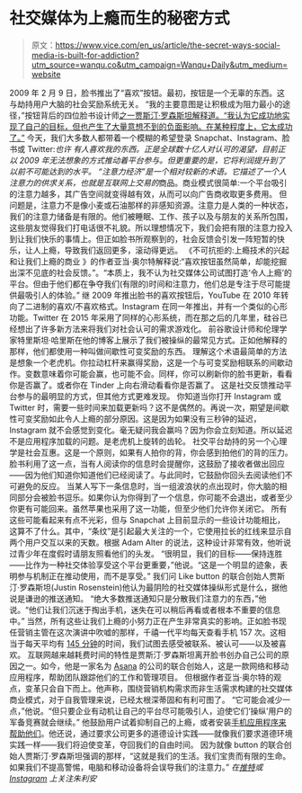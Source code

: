 # 社交媒体为上瘾而生的秘密方式

> 原文：<https://www.vice.com/en_us/article/the-secret-ways-social-media-is-built-for-addiction?utm_source=wanqu.co&utm_campaign=Wanqu+Daily&utm_medium=website>

 2009 年 2 月 9 日，脸书推出了“喜欢”按钮。最初，按钮是一个无辜的东西。这与劫持用户大脑的社会奖励系统无关。  “我的主要意图是让积极成为阻力最小的途径，”按钮背后的四位脸书设计师[之一贾斯汀·罗森斯坦解释道。“我认为它成功地实现了自己的目标，但也产生了大量意想不到的负面影响。在某种程度上，它太成功了。”](https://www.quora.com/Whats-the-history-of-the-Awesome-Button-that-eventually-became-the-Like-button-on-Facebook)  今天，我们大多数人都带着一个模糊的希望登录 Snapchat、Instagram、脸书或 Twitter:*也许* *有人喜欢我的东西。*正是全球数十亿人对认可的渴望，目前正以 2009 年无法想象的方式推动着平台参与。但更重要的是，它将利润提升到了以前不可能达到的水平。  “注意力经济”是一个相对较新的术语。它描述了一个人注意力的供求关系，也就是*互联网上交易的*商品。商业模式很简单:一个平台吸引的注意力越多，其广告空间就变得越有效，从而可以向广告商收取更多费用。  但问题是，注意力不是像小麦或石油那样的非感知资源。注意力是人类的一种状态，我们的注意力储备是有限的。他们被睡眠、工作、孩子以及与朋友的关系所包围，这些朋友觉得我们打电话很不礼貌。所以理想情况下，我们会把有限的注意力投入到让我们快乐的事情上。但正如脸书所观察到的，社会反馈会引发一阵短暂的快乐，让人上瘾，导致我们返回更多，滚动得更远。  《不可抗拒的:上瘾技术的兴起和让我们上瘾的商业 》的作者亚当·奥尔特解释说:“喜欢按钮虽然简单，却能挖掘出深不见底的社会反馈。”。“本质上，我不认为社交媒体公司试图打造‘令人上瘾’的平台。但由于他们都在争夺我们(有限的)时间和注意力，他们总是专注于尽可能提供最吸引人的体验。”  继 2009 年推出脸书的喜欢按钮后，YouTube 在 2010 年转向了二进制的喜欢/不喜欢格式。Instagram 在同一年推出，并有一个类似的心形功能。Twitter 在 2015 年采用了同样的心形系统，而在那之后的几年里，硅谷已经想出了许多新方法来将我们对社会认可的需求游戏化。  前谷歌设计师和伦理学家特里斯坦·哈里斯在他的博客上展示了我们被操纵的最常见方式。正如他解释的那样，他们都使用一种叫做间歇性可变奖励的东西。  理解这个术语最简单的方法是想象一个老虎机。你拉动杠杆来赢得奖励，这是一个与可变奖励相联系的间歇动作。变数意味着你可能会赢，也可能不会。同样，你可以刷新你的脸书更新，看看你是否赢了。或者你在 Tinder 上向右滑动看看你是否赢了。  这是社交反馈推动平台参与的最明显的方式，但其他方式更难发现。  你知道当你打开 Instagram 或 Twitter 时，需要一些时间来加载更新吗？这不是偶然的。再说一次，期望是间歇性可变奖励如此令人上瘾的部分原因。这是因为如果没有三秒钟的延迟，Instagram 就不会感觉到变化。毫无疑问我会赢吗？因为你会立刻知道。所以延迟不是应用程序加载的问题。是老虎机上旋转的齿轮。  社交平台劫持的另一个心理学是社会互惠。这是一个原则，如果有人拍你的背，你会感到拍他们的背的压力。脸书利用了这一点，当有人阅读你的信息时会提醒你，这鼓励了接收者做出回应——因为他们知道你知道他们已经阅读了。与此同时，它鼓励你回头去阅读他们不可避免的反应。  当某人写下一条信息时，当一组波浪状的点出现时，你大脑的相同部分会被脸书逗乐。如果你认为你得到了一个信息，你可能不会退出，或者至少你更有可能回来。虽然苹果也采用了这一功能，但至少他们允许你关闭它。  所有这些可能看起来有点不光彩，但与 Snapchat 上目前显示的一些设计功能相比，这算不了什么。其中，“条纹”是引起最大关注的一个，它使用拉长的红线来显示自两个用户交互以来的天数。根据 Adam Alter 的说法，这种设计非常有效，他听说过青少年在度假时请朋友照看他们的头发。  “很明显，我们的目标——保持连胜——比作为一种社交体验享受这个平台更重要，”他说。“这是一个明显的迹象，表明参与机制正在推动使用，而不是享受。”  我们问 Like button 的联合创始人贾斯汀·罗森斯坦(Justin Rosenstein)他认为最阴险的社交媒体操纵形式是什么，据他说是谦逊的推送通知。  “绝大多数推送通知只是分散我们注意力的东西，”他说。“他们让我们沉迷于掏出手机，迷失在可以稍后再看或者根本不重要的信息中。”  当然，所有这些让我们上瘾的小努力正在产生非常真实的影响。正如脸书现任营销主管在这次演讲中吹嘘的那样，千禧一代平均每天查看手机 157 次。这相当于每天平均有 [145 分钟](https://blog.dscout.com/mobile-touches)的时间，我们试图去感受被联系、被认可——以及被喜欢。  互联网越来越耗费时间的特性是贾斯汀·罗森斯坦离开脸书创办自己公司的原因之一。如今，他是一家名为 [Asana](https://asana.com/) 的公司的联合创始人，这是一款网络和移动应用程序，帮助团队跟踪他们的工作和管理项目。  但根据作者亚当·奥尔特的观点，变革只会自下而上。他声称，围绕营销机构需求而非生活需求构建的社交媒体商业模式，对于自我管理来说，已经太根深蒂固和有利可图了。  “它可能会减少一点，”他说。“但只要企业有动机让自己的平台尽可能吸引人，迫使它们‘操纵’用户的军备竞赛就会继续。”  他鼓励用户试着抑制自己的上瘾，或者安装[手机应用程序来帮助他们](http://www.timewellspent.io/take-control/)。他还说，通过要求公司更多的道德设计实践——就像我们要求道德环境实践一样——我们将迫使变革，夺回我们的自由时间。  因为就像 button 的联合创始人贾斯汀·罗森斯坦强调的那样，“这就是我们的生活。我们宝贵而有限的生命。如果我们不提高警惕，电脑和移动设备将会误导我们的注意力。”  *在[推特](https://twitter.com/?lang=en)或 [Instagram](https://www.instagram.com/julianmorgans/) 上关注朱利安*